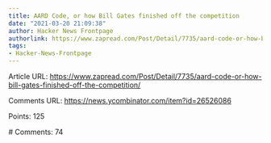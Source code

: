```yaml
---
title: AARD Code, or how Bill Gates finished off the competition
date: "2021-03-20 21:09:38"
author: Hacker News Frontpage
authorlink: https://www.zapread.com/Post/Detail/7735/aard-code-or-how-bill-gates-finished-off-the-competition/
tags:
- Hacker-News-Frontpage
---
```


<p>Article URL: <a href="https://www.zapread.com/Post/Detail/7735/aard-code-or-how-bill-gates-finished-off-the-competition/">https://www.zapread.com/Post/Detail/7735/aard-code-or-how-bill-gates-finished-off-the-competition/</a></p>
<p>Comments URL: <a href="https://news.ycombinator.com/item?id=26526086">https://news.ycombinator.com/item?id=26526086</a></p>
<p>Points: 125</p>
<p># Comments: 74</p>
